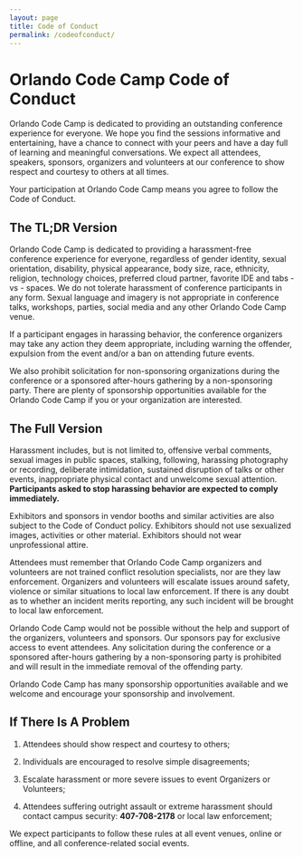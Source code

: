 ```yaml
---
layout: page
title: Code of Conduct
permalink: /codeofconduct/
---
```


# Orlando Code Camp Code of Conduct

Orlando Code Camp is dedicated to providing an outstanding conference experience for everyone. We hope you find the sessions informative and entertaining, have a chance to connect with your peers and have a day full of learning and meaningful conversations. We expect all attendees, speakers, sponsors, organizers and volunteers at our conference to show respect and courtesy to others at all times. 

Your participation at Orlando Code Camp means you agree to follow the Code of Conduct.

## The TL;DR Version

Orlando Code Camp is dedicated to providing a harassment-free conference experience for everyone, regardless of gender identity, sexual orientation, disability, physical appearance, body size, race, ethnicity, religion, technology choices, preferred cloud partner, favorite IDE and tabs - vs - spaces. We do not tolerate harassment of conference participants in any form. Sexual language and imagery is not appropriate in conference talks, workshops, parties, social media and any other Orlando Code Camp venue.

If a participant engages in harassing behavior, the conference organizers may take any action they deem appropriate, including warning the offender, expulsion from the event and/or a ban on attending future events.

We also prohibit solicitation for non-sponsoring organizations during the conference or a sponsored after-hours gathering by a non-sponsoring party. There are plenty of sponsorship opportunities available for the Orlando Code Camp if you or your organization are interested.

## The Full Version

Harassment includes, but is not limited to, offensive verbal comments, sexual images in public spaces, stalking, following, harassing photography or recording, deliberate intimidation, sustained disruption of talks or other events, inappropriate physical contact and unwelcome sexual attention. **Participants asked to stop harassing behavior are expected to comply immediately.**

Exhibitors and sponsors in vendor booths and similar activities are also subject to the Code of Conduct policy. Exhibitors should not use sexualized images, activities or other material. Exhibitors should not wear unprofessional attire.

Attendees must remember that Orlando Code Camp organizers and volunteers are not trained conflict resolution specialists, nor are they law enforcement. Organizers and volunteers will escalate issues around safety, violence or similar situations to local law enforcement. If there is any doubt as to whether an incident merits reporting, any such incident will be brought to local law enforcement. 

Orlando Code Camp would not be possible without the help and support of the organizers, volunteers and sponsors. Our sponsors pay for exclusive access to event attendees. Any solicitation during the conference or a sponsored after-hours gathering by a non-sponsoring party is prohibited and will result in the immediate removal of the offending party. 

Orlando Code Camp has many sponsorship opportunities available and we welcome and encourage your sponsorship and involvement.

## If There Is A Problem

1. Attendees should show respect and courtesy to others;

2. Individuals are encouraged to resolve simple disagreements;

3. Escalate harassment or more severe issues to event Organizers or Volunteers;

4. Attendees suffering outright assault or extreme harassment should contact campus security: **407-708-2178** or local law enforcement;

   

We expect participants to follow these rules at all event venues, online or offline, and all conference-related social events.





